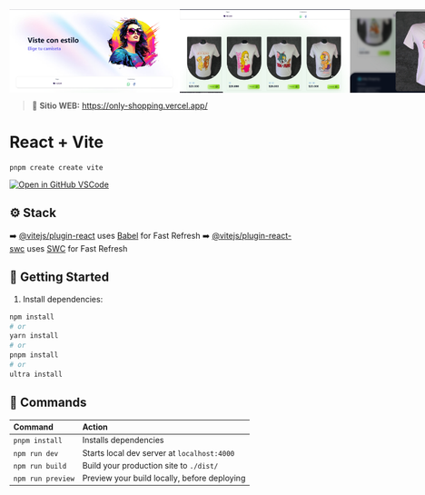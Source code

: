 <div style="display: flex;">
  <img src="/public/git/Home.png" alt="Home" style="width:300px;">
  <img src="/public/git/Products.png" alt="Products" style="width: 300px;">
  <img src="/public/git/Detail.png" alt="Detalle" style="width: 300px;">
  <!-- <img src="/public/git/SEO.png" alt="Empate" style="width: 300px;"> -->
</div>


> 🔗 **Sitio WEB:** https://only-shopping.vercel.app/

# React + Vite  

```
pnpm create create vite
```

[![Open in GitHub VSCode](https://github.com/codespaces/badge.svg)](https://vscode.dev/github/branfon1/only-shopping)

## ⚙️ Stack

➡️ [@vitejs/plugin-react](https://github.com/vitejs/vite-plugin-react/blob/main/packages/plugin-react/README.md) uses [Babel](https://babeljs.io/) for Fast Refresh
➡️ [@vitejs/plugin-react-swc](https://github.com/vitejs/vite-plugin-react-swc) uses [SWC](https://swc.rs/) for Fast Refresh

## 🚀 Getting Started

1. Install dependencies:

```bash
npm install
# or
yarn install
# or
pnpm install
# or
ultra install
```

## 🧞 Commands

| Command                   | Action                                           |
| :------------------------ | :----------------------------------------------- |
| `pnpm install`            | Installs dependencies                            |
| `npm run dev`             | Starts local dev server at `localhost:4000`      |
| `npm run build`           | Build your production site to `./dist/`          |
| `npm run preview`         | Preview your build locally, before deploying     |